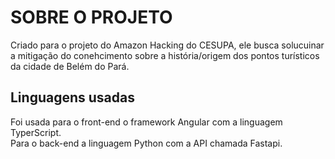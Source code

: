 # SOBRE O PROJETO
Criado para o projeto do Amazon Hacking do CESUPA, ele busca solucuinar a mitigação do conehcimento sobre a história/origem dos pontos turísticos da cidade de Belém do Pará.

## Linguagens usadas
Foi usada para o front-end o framework Angular com a linguagem TyperScript.<br>
Para o back-end a linguagem Python com a API chamada Fastapi.
